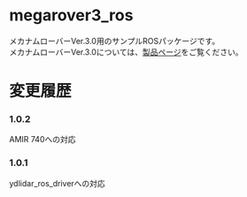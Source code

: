 # megarover3_ros  

メカナムローバーVer.3.0用のサンプルROSパッケージです。  
メカナムローバーVer.3.0については、[製品ページ](https://www.vstone.co.jp/products/wheelrobot/ver.3.0_normal.html)をご覧ください。  

# 変更履歴

### 1.0.2
AMIR 740への対応

### 1.0.1
ydlidar_ros_driverへの対応